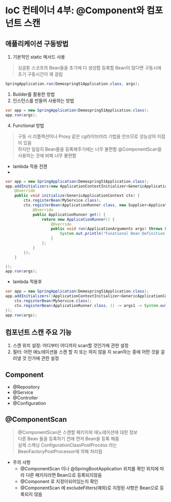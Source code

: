 # IoC 컨테이너 4부: @Component와 컴포넌트 스캔
## 애플리케이션 구동방법
1. 기본적인 static 메서드 사용
> 싱글톤 스코프의 Bean들을 초기에 다 생성함 등록할 Bean이 많다면 구동시에 초기 구동시간이 꽤 걸림
```java
SpringApplication.run(Demospring51Application.class, args);
```
1. Builder를 활용한 방법
2. 인스턴스를 만들어 사용하는 방법
```java
var app = new SpringApplication(Demospring51Application.class);
app.run(args);
```
4. Functional 방법
> 구동 시 리플렉션이나 Proxy 같은 cg라이브러리 기법을 안쓰므로 성능상의 이점이 있음  
> 하지만 일일히 Bean들을 등록해주기에는 너무 불편함 @ComponentScan을 사용하는 것에 비해 너무 불편함  
- lambda 적용 전캔
- 
```java 
var app = new SpringApplication(Demospring51Application.class);
app.addInitializers(new ApplicationContextInitializer<GenericApplicationContext>() {
    @Override
    public void initialize(GenericApplicationContext ctx) {
        ctx.registerBean(MyService.class);
        ctx.registerBean(ApplicationRunner.class, new Supplier<ApplicationRunner>() {
            @Override
            public ApplicationRunner get() {
                return new ApplicationRunner() {
                    @Override
                    public void run(ApplicationArguments args) throws Exception {
                        System.out.println("Funational Bean Definition!!");
                    }
                };
            }
        });
    }

});
app.run(args);
```

- lambda 적용후
```java
var app = new SpringApplication(Demospring51Application.class);
app.addInitializers((ApplicationContextInitializer<GenericApplicationContext>) ctx -> {
    ctx.registerBean(MyService.class);
    ctx.registerBean(ApplicationRunner.class, () -> args1 -> System.out.println("Funational Bean Definition!!"));
});
app.run(args);
```

## 컴포넌트 스캔 주요 기능
1. 스캔 위치 설정: 어디부터 어디까지 scan할 것인가에 관한 설정
2. 필터: 어떤 애노테이션을 스캔 할 지 또는 하지 않을 지 scan하는 중에 어떤 것을 걸러낼 것 인가에 관한 설정

## Component
- @Repository
- @Service
- @Controller
- @Configuration

## @ComponentScan
> @ComponentScan은 스캔할 패키지와 애노테이션에 대한 정보  
> 다른 Bean 들을 등록하기 전에 먼저 Bean을 등록 해줌  
> 실제 스캐닝 ConfigurationClassPostProcess 라는 BeanFactoryPostProcessor에 의해 처리됨  

- 주의 사항
  - @ComponentScan 이나 @SpringBootApplication 위치를 확인 위치에 따라 다른 패키지라면 Bean으로 등록되지않음
  - @Component 로 지정이되어있는지 확인
  - @ComponentScan 에 excludeFilters(예외)로 지정된 사항은 Bean으로 등록되지 않음